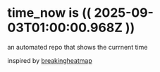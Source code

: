 # time_now is (( 2025-09-03T01:00:00.968Z ))

an automated repo that shows the currnent time

inspired by [breakingheatmap](https://github.com/breakingheatmap/breakingheatmap)